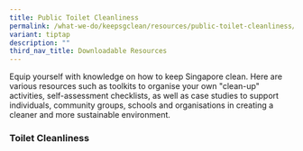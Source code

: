 ```yaml
---
title: Public Toilet Cleanliness
permalink: /what-we-do/keepsgclean/resources/public-toilet-cleanliness/
variant: tiptap
description: ""
third_nav_title: Downloadable Resources
---
```

<p>Equip yourself with knowledge on how to keep Singapore clean. Here are
various resources such as toolkits to organise your own "clean-up" activities,
self-assessment checklists, as well as case studies to support individuals,
community groups, schools and organisations in creating a cleaner and more
sustainable environment.</p>
<h3>Toilet Cleanliness</h3>
<p></p>
<p></p>